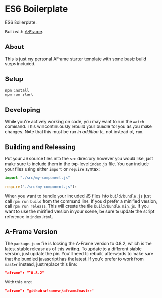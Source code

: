 # ES6 Boilerplate

ES6 Boilerplate.

Built with [A-Frame](https://aframe.io).

## About

This is just my personal AFrame starter template with some basic build steps
included.

## Setup

```sh
npm install
npm run start
```

## Developing

While you're actively working on code, you may want to run the `watch` command.
This will continuously rebuild your bundle for you as you make changes. Note
that this must be run _in addition to_, not instead of, `run`.

## Building and Releasing

Put your JS source files into the `src` directory however you would like, just
make sure to include them in the top-level `index.js` file.  You can include
your files using either `import` or `require` syntax:

```javascript
import "./src/my-component.js"

require("./src/my-component.js");
```

When you want to bundle your included JS files into `build/bundle.js` just call
`npm run build` from the command line. If you'd prefer a minified version, call
`npm run release`. This will create the file `build/bundle.min.js`. If you want
to use the minified version in your scene, be sure to update the script
reference in `index.html`.


## A-Frame Version

The `package.json` file is locking the A-Frame version to 0.8.2, which is the
latest stable release as of this writing. To update to a different stable
version, just update the pin. You'll need to rebuild afterwards to make sure
that the bundled javascript has the latest. If you'd prefer to work from
`master` instead, just replace this line:

```json
"aframe": "^0.8.2"
```

With this one:

```json
"aframe": "github:aframevr/aframe#master"
```


